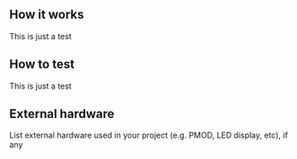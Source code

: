 <!---

This file is used to generate your project datasheet. Please fill in the information below and delete any unused
sections.

You can also include images in this folder and reference them in the markdown. Each image must be less than
512 kb in size, and the combined size of all images must be less than 1 MB.
-->

## How it works

This is just a test

## How to test

This is just a test

## External hardware

List external hardware used in your project (e.g. PMOD, LED display, etc), if any
